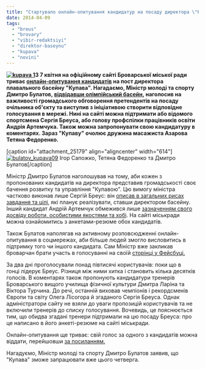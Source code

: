 ```yaml
---
title: "Стартувало онлайн-опитування кандидатур на посаду директора \"Купави\""
date: 2014-04-09
tags: 
  - "breus"
  - "brovary"
  - "vibir-redaktsiyi"
  - "direktor-baseynu"
  - "kupava"
  - "novini"
---
```


**[![kupava 1](https://mpz.brovary.org/wp-content/uploads/2014/01/kupava-1.jpg)](https://mpz.brovary.org/wp-content/uploads/2014/01/kupava-1.jpg)З 7 квітня на офіційному сайті Броварської міської ради триває [онлайн-опитування кандидатів](http://www.brovary.kiev.ua/opituvannya-gromadsko%D1%97-dumki-stosovno-kandidaturi-ker%D1%96vnika-plavalnogo-baseinu-%C2%ABkupava%C2%BB-1) на пост директора плавального басейну "Купава". Нагадаємо, Міністр молоді та спорту Дмитро Булатов, [відвідавши олімпійський басейн](https://mpz.brovary.org/ministr-molodi-i-sportu-bulatov-kupava-mozhe-zapratsyuvati-cherez-tizhden/), наголосив на важливості громадського обговорення претендентів на посаду очільника об'єкту та виступив з ініціативою створити відповідне голосування в мережі. Нині на сайті можна підтримати або відомого спортсмена Сергія Бреуса, або голову профспілки працівників освіти Андрія Артемчука. Також можна запропонувати свою кандидатуру в коментарях. Зараз "Купаву" очолює дружина масажиста Азарова Тетяна Федоренко.**

\[caption id="attachment\_25179" align="aligncenter" width="614"\][![bulatov_kupava09](https://mpz.brovary.org/wp-content/uploads/2014/04/bulatov_kupava09.jpg)](https://mpz.brovary.org/wp-content/uploads/2014/04/bulatov_kupava09.jpg) Ігор Сапожко, Тетяна Федоренко та Дмитро Булатов\[/caption\]

Міністр Дмитро Булатов наголошував на тому, аби кожен з пропонованих кандидатів на директора представив громадськості своє бачення розвитку та управління "Купавою". Цю вимогу міністра частково виконав лише Сергій Бреус: він [описав в загальних рисах завдання та цілі](http://www.brovary.kiev.ua/breus-serg%D1%96i-petrovich), які планує реалізувати, ставши директором басейну. Інший кандидат Андрій Артемчук обмежився лише [зазначенням свого досвіду роботи, особистими якостями та хобі](http://www.brovary.kiev.ua/breus-serg%D1%96i-petrovich). На сайті міськради можна ознайомитись з анкетами-резюме обох кандидатів.

Також Булатов наполягав на активному розповсюдженні онлайн-опитування в соцмережах, аби більше людей змогло висловитись в підтримку того чи іншого кандидата. Сам Міністр вже закликав броварчан брати участь в голосуванні на своїй [сторінці у Фейсбуці.](https://www.facebook.com/dmitry.bulatov/posts/645604448821467?stream_ref=10)

За два дні проголосували понад півтисячі користувачів: поки що в гонці лідерує Бреус. Різниця між ними хитка і становить кілька десятків голосів. В коментарях також пропонують кандидатури тренерів Броварського вищого училища фізичної культури Дмитра Ларіна та Віктора Турчина. До речі, останній виховав чемпіонів і рекордсменів Європи та світу Олега Лісогора й згаданого Сергія Бреуса. Однак адміністратори сайту не взяли до уваги пропозицій користувачів та не включили тренерів до списку голосування. Вочевидь, це пояснюється тим, що обидва згадані тренери підтримали на цю посаду Бреуса: про це написано в його анкеті-резюме на сайті міськради. 

Онлайн-опитування ще триває: свій голос за одного з кандидатів можна віддати, перейшовши [за посиланням.](http://www.brovary.kiev.ua/opituvannya-gromadsko%D1%97-dumki-stosovno-kandidaturi-ker%D1%96vnika-plavalnogo-baseinu-%C2%ABkupava%C2%BB-1)

Нагадуємо, Міністр молоді та спорту Дмитро Булатов заявив, що "Купава" зможе запрацювати вже цього четверга.
